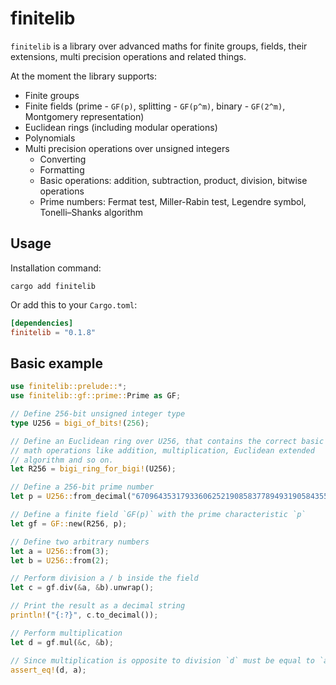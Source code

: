 # finitelib

`finitelib` is a library over advanced maths for finite groups, fields,
their extensions, multi precision operations and related things.

At the moment the library supports:
* Finite groups
* Finite fields (prime - `GF(p)`, splitting - `GF(p^m)`, binary - `GF(2^m)`, Montgomery representation)
* Euclidean rings (including modular operations)
* Polynomials
* Multi precision operations over unsigned integers
    * Converting
    * Formatting
    * Basic operations: addition, subtraction, product, division, bitwise operations
    * Prime numbers: Fermat test, Miller-Rabin test, Legendre symbol, Tonelli–Shanks algorithm

## Usage

Installation command:

```ignore
cargo add finitelib
```

Or add this to your `Cargo.toml`:

```toml
[dependencies]
finitelib = "0.1.8"
```

## Basic example

```rust
use finitelib::prelude::*;
use finitelib::gf::prime::Prime as GF;

// Define 256-bit unsigned integer type
type U256 = bigi_of_bits!(256);

// Define an Euclidean ring over U256, that contains the correct basic
// math operations like addition, multiplication, Euclidean extended
// algorithm and so on.
let R256 = bigi_ring_for_bigi!(U256);

// Define a 256-bit prime number
let p = U256::from_decimal("67096435317933606252190858377894931905843553631817376158639971807689379094463");

// Define a finite field `GF(p)` with the prime characteristic `p`
let gf = GF::new(R256, p);

// Define two arbitrary numbers
let a = U256::from(3);
let b = U256::from(2);

// Perform division a / b inside the field
let c = gf.div(&a, &b).unwrap();

// Print the result as a decimal string
println!("{:?}", c.to_decimal());

// Perform multiplication
let d = gf.mul(&c, &b);

// Since multiplication is opposite to division `d` must be equal to `a`
assert_eq!(d, a);
```
